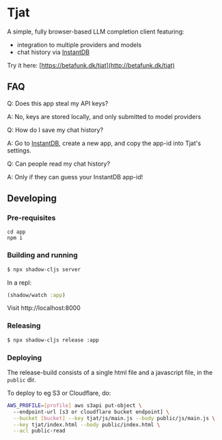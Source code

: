 # Tjat

A simple, fully browser-based LLM completion client featuring:
- integration to multiple providers and models
- chat history via [InstantDB](https://instantdb.com) 

Try it here: [https://betafunk.dk/tjat](http://betafunk.dk/tjat)

## FAQ
Q: Does this app steal my API keys?

A: No, keys are stored locally, and only submitted to model providers

Q: How do I save my chat history?

A: Go to [InstantDB](https://instantdb.com), create a new app, and copy the app-id into Tjat's settings.

Q: Can people read my chat history?

A: Only if they can guess your InstantDB app-id!



## Developing

### Pre-requisites

```
cd app
npm i
```

### Building and running
```bash
$ npx shadow-cljs server
```

In a repl:

```clojure
(shadow/watch :app)
```

Visit http://localhost:8000

### Releasing

```bash 
$ npx shadow-cljs release :app 
```

### Deploying

The release-build consists of a single html file and a javascript file,
in the `public` dir.

To deploy to eg S3 or Cloudflare, do:

```bash
AWS_PROFILE=[profile] aws s3api put-object \ 
  --endpoint-url [s3 or cloudflare bucket endpoint] \
  --bucket [bucket] --key tjat/js/main.js --body public/js/main.js \
  --key tjat/index.html --body public/index.html \
  --acl public-read
  ```
